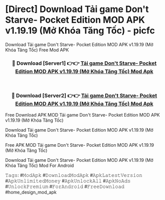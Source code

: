 # [Direct] Download Tải game Don't Starve- Pocket Edition MOD APK v1.19.19 (Mở Khóa Tăng Tốc) - picfc
Download Tải game Don't Starve- Pocket Edition MOD APK v1.19.19 (Mở Khóa Tăng Tốc) Free Mod APK

<div align="center">
<h3>🔴 Download [Server1] 👉👉 <a href="https://apk-comot.site?title=Tải_game_Don't_Starve-_Pocket_Edition_MOD_APK_v1.19.19_(Mở_Khóa_Tăng_Tốc)">Tải game Don't Starve- Pocket Edition MOD APK v1.19.19 (Mở Khóa Tăng Tốc) Mod Apk</a></h3><br>

<h3>🔴 Download [Server2] 👉👉 <a href="https://apk-comot.site?title=Tải_game_Don't_Starve-_Pocket_Edition_MOD_APK_v1.19.19_(Mở_Khóa_Tăng_Tốc)">Tải game Don't Starve- Pocket Edition MOD APK v1.19.19 (Mở Khóa Tăng Tốc) Mod Apk</a></h3>
</div>


Free Download APK MOD Tải game Don't Starve- Pocket Edition MOD APK v1.19.19 (Mở Khóa Tăng Tốc)

Download Tải game Don't Starve- Pocket Edition MOD APK v1.19.19 (Mở Khóa Tăng Tốc) 

Free APK MOD Tải game Don't Starve- Pocket Edition MOD APK v1.19.19 (Mở Khóa Tăng Tốc) 

Download Tải game Don't Starve- Pocket Edition MOD APK v1.19.19 (Mở Khóa Tăng Tốc) Mod For Android

𝚃𝚊𝚐𝚜: #𝙼𝚘𝚍𝙰𝚙𝚔 #𝙳𝚘𝚠𝚗𝚕𝚘𝚊𝚍𝙼𝚘𝚍𝙰𝚙𝚔 #𝙰𝚙𝚔𝙻𝚊𝚝𝚎𝚜𝚝𝚅𝚎𝚛𝚜𝚒𝚘𝚗 #𝙰𝚙𝚔𝚄𝚗𝚕𝚒𝚖𝚒𝚝𝚎𝚍𝙼𝚘𝚗𝚎𝚢 #𝙰𝚙𝚔𝚄𝚗𝚕𝚘𝚌𝚔𝙰𝚕𝚕 #𝙰𝚙𝚔𝙽𝚘𝙰𝚍𝚜 #𝚄𝚗𝚕𝚘𝚌𝚔𝙿𝚛𝚎𝚖𝚒𝚞𝚖 #𝙵𝚘𝚛𝙰𝚗𝚍𝚛𝚘𝚒𝚍 #𝙵𝚛𝚎𝚎𝙳𝚘𝚠𝚗𝚕𝚘𝚊𝚍 #home_design_mod_apk